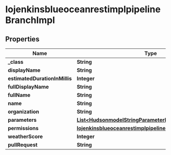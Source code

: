 
# IojenkinsblueoceanrestimplpipelineBranchImpl

## Properties
Name | Type | Description | Notes
------------ | ------------- | ------------- | -------------
**_class** | **String** |  |  [optional]
**displayName** | **String** |  |  [optional]
**estimatedDurationInMillis** | **Integer** |  |  [optional]
**fullDisplayName** | **String** |  |  [optional]
**fullName** | **String** |  |  [optional]
**name** | **String** |  |  [optional]
**organization** | **String** |  |  [optional]
**parameters** | [**List&lt;HudsonmodelStringParameterDefinition&gt;**](HudsonmodelStringParameterDefinition.md) |  |  [optional]
**permissions** | [**IojenkinsblueoceanrestimplpipelineBranchImplPermissions**](IojenkinsblueoceanrestimplpipelineBranchImplPermissions.md) |  |  [optional]
**weatherScore** | **Integer** |  |  [optional]
**pullRequest** | **String** |  |  [optional]



